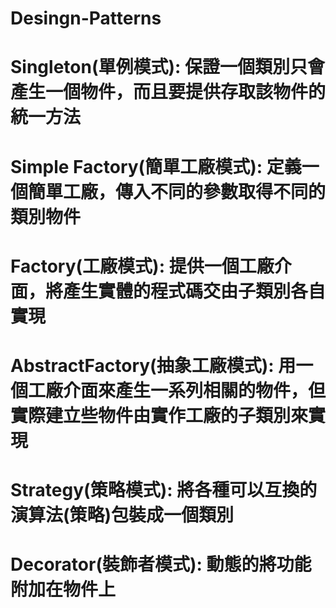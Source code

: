 # Desingn-Patterns
# Singleton(單例模式): 保證一個類別只會產生一個物件，而且要提供存取該物件的統一方法
# Simple Factory(簡單工廠模式): 定義一個簡單工廠，傳入不同的參數取得不同的類別物件
# Factory(工廠模式): 提供一個工廠介面，將產生實體的程式碼交由子類別各自實現
# AbstractFactory(抽象工廠模式): 用一個工廠介面來產生一系列相關的物件，但實際建立些物件由實作工廠的子類別來實現
# Strategy(策略模式): 將各種可以互換的演算法(策略)包裝成一個類別
# Decorator(裝飾者模式): 動態的將功能附加在物件上 
